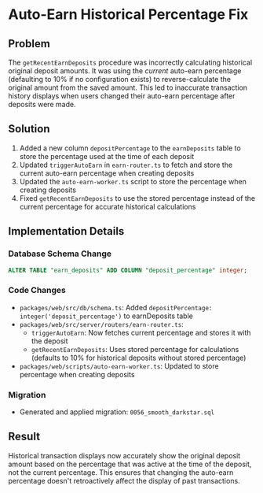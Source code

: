 # Auto-Earn Historical Percentage Fix

## Problem
The `getRecentEarnDeposits` procedure was incorrectly calculating historical original deposit amounts. It was using the *current* auto-earn percentage (defaulting to 10% if no configuration exists) to reverse-calculate the original amount from the saved amount. This led to inaccurate transaction history displays when users changed their auto-earn percentage after deposits were made.

## Solution
1. Added a new column `depositPercentage` to the `earnDeposits` table to store the percentage used at the time of each deposit
2. Updated `triggerAutoEarn` in `earn-router.ts` to fetch and store the current auto-earn percentage when creating deposits
3. Updated the `auto-earn-worker.ts` script to store the percentage when creating deposits
4. Fixed `getRecentEarnDeposits` to use the stored percentage instead of the current percentage for accurate historical calculations

## Implementation Details

### Database Schema Change
```sql
ALTER TABLE "earn_deposits" ADD COLUMN "deposit_percentage" integer;
```

### Code Changes
- `packages/web/src/db/schema.ts`: Added `depositPercentage: integer('deposit_percentage')` to earnDeposits table
- `packages/web/src/server/routers/earn-router.ts`: 
  - `triggerAutoEarn`: Now fetches current percentage and stores it with the deposit
  - `getRecentEarnDeposits`: Uses stored percentage for calculations (defaults to 10% for historical deposits without stored percentage)
- `packages/web/scripts/auto-earn-worker.ts`: Updated to store percentage when creating deposits

### Migration
- Generated and applied migration: `0056_smooth_darkstar.sql`

## Result
Historical transaction displays now accurately show the original deposit amount based on the percentage that was active at the time of the deposit, not the current percentage. This ensures that changing the auto-earn percentage doesn't retroactively affect the display of past transactions. 
